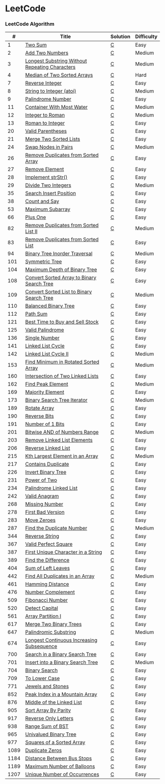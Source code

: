 LeetCode
========

### LeetCode Algorithm


| # | Title | Solution | Difficulty |
|---| ----- | -------- | ---------- |
|1|[Two Sum](https://leetcode.com/problems/two-sum/) | [C](./src/1.c)|Easy|
|2|[Add Two Numbers](https://leetcode.com/problems/add-two-numbers/) | [C](./src/2.c)|Medium|
|3|[Longest Substring Without Repeating Characters](https://leetcode.com/problems/longest-substring-without-repeating-characters/) | [C](./src/3.c)|Medium|
|4|[Median of Two Sorted Arrays](https://leetcode.com/problems/median-of-two-sorted-arrays/) | [C](./src/4.c)|Hard|
|7|[Reverse Integer](https://leetcode.com/problems/reverse-integer/) | [C](./src/7.c)|Easy|
|8|[String to Integer (atoi)](https://leetcode.com/problems/string-to-integer-atoi) | [C](./src/8.c)|Medium|
|9|[Palindrome Number](https://leetcode.com/problems/palindrome-number/) | [C](./src/9.c)|Easy|
|11| [Container With Most Water](https://leetcode.com/problems/container-with-most-water/) | [C](./src/11.c)|Medium|
|12|[Integer to Roman](https://leetcode.com/problems/integer-to-roman) | [C](./src/12.c)|Medium|
|13|[Roman to Integer](https://leetcode.com/problems/roman-to-integer/) | [C](./src/13.c)|Easy|
|20|[Valid Parentheses](https://leetcode.com/problems/valid-parentheses/) | [C](./src/20.c)|Easy|
|21|[Merge Two Sorted Lists](https://leetcode.com/problems/merge-two-sorted-lists/) | [C](./src/21.c)|Easy|
|24|[Swap Nodes in Pairs](https://leetcode.com/problems/swap-nodes-in-pairs/) | [C](./src/24.c)|Medium|
|26|[Remove Duplicates from Sorted Array](https://leetcode.com/problems/remove-duplicates-from-sorted-array/) | [C](./src/26.c)|Easy|
|27|[Remove Element](https://leetcode.com/problems/remove-element/) | [C](./src/27.c)|Easy|
|28|[Implement strStr()](https://leetcode.com/problems/implement-strstr/) | [C](./src/28.c)|Easy|
|29|[Divide Two Integers](https://leetcode.com/problems/divide-two-integers/) | [C](./src/29.c)|Medium|
|35|[Search Insert Position](https://leetcode.com/problems/search-insert-position/) | [C](./src/35.c)|Easy|
|38|[Count and Say](https://leetcode.com/problems/count-and-say/) | [C](./src/38.c)|Easy|
|53|[Maximum Subarray](https://leetcode.com/problems/maximum-subarray/) | [C](./src/53.c)|Easy|
|66|[Plus One](https://leetcode.com/problems/plus-one/) | [C](./src/66.c)|Easy|
|82|[Remove Duplicates from Sorted List II](https://leetcode.com/problems/remove-duplicates-from-sorted-list-ii/) | [C](./src/82.c)|Medium|
|83|[Remove Duplicates from Sorted List](https://leetcode.com/problems/remove-duplicates-from-sorted-list/) | [C](./src/83.c)|Easy|
|94|[Binary Tree Inorder Traversal](https://leetcode.com/problems/binary-tree-inorder-traversal/) | [C](./src/94.c)|Medium|
|101|[Symmetric Tree](https://leetcode.com/problems/symmetric-tree/) | [C](./src/101.c)|Easy|
|104|[Maximum Depth of Binary Tree](https://leetcode.com/problems/maximum-depth-of-binary-tree/) | [C](./src/104.c)|Easy|
|108|[Convert Sorted Array to Binary Search Tree](https://leetcode.com/problems/convert-sorted-array-to-binary-search-tree/) | [C](./src/108.c)|Easy|
|109|[Convert Sorted List to Binary Search Tree](https://leetcode.com/problems/convert-sorted-list-to-binary-search-tree/) | [C](./src/109.c)|Medium|
|110|[Balanced Binary Tree](https://leetcode.com/problems/balanced-binary-tree/) | [C](./src/110.c)|Easy|
|112|[Path Sum](https://leetcode.com/problems/path-sum/) | [C](./src/112.c)|Easy|
|121|[Best Time to Buy and Sell Stock](https://leetcode.com/problems/best-time-to-buy-and-sell-stock/) | [C](./src/121.c)|Easy|
|125|[Valid Palindrome](https://leetcode.com/problems/valid-palindrome/) | [C](./src/125.c)|Easy|
|136|[Single Number](https://leetcode.com/problems/single-number/) | [C](./src/136.c)|Easy|
|141|[Linked List Cycle](https://leetcode.com/problems/linked-list-cycle/) | [C](./src/141.c)|Easy|
|142|[Linked List Cycle II](https://leetcode.com/problems/linked-list-cycle-ii/) | [C](./src/142.c)|Medium|
|153|[Find Minimum in Rotated Sorted Array](https://leetcode.com/problems/find-minimum-in-rotated-sorted-array/) | [C](./src/153.c)|Medium|
|160|[Intersection of Two Linked Lists](https://leetcode.com/problems/intersection-of-two-linked-lists/) | [C](./src/160.c)|Easy|
|162| [Find Peak Element](https://leetcode.com/problems/find-peak-element/)| [C](./src/162.c)| Medium|
|169|[Majority Element](https://leetcode.com/problems/majority-element/) | [C](./src/169.c)|Easy|
|173|[Binary Search Tree Iterator](https://leetcode.com/problems/binary-search-tree-iterator/) | [C](./src/173.c)|Medium|
|189|[Rotate Array](https://leetcode.com/problems/rotate-array) | [C](./src/189.c)|Easy|
|190|[Reverse Bits](https://leetcode.com/problems/reverse-bits/) | [C](./src/190.c)|Easy|
|191|[Number of 1 Bits](https://leetcode.com/problems/number-of-1-bits/) | [C](./src/191.c)|Easy|
|201|[Bitwise AND of Numbers Range](https://leetcode.com/problems/bitwise-and-of-numbers-range/) | [C](./src/201.c)|Medium|
|203|[Remove Linked List Elements](https://leetcode.com/problems/remove-linked-list-elements/) | [C](./src/203.c)|Easy|
|206|[Reverse Linked List](https://leetcode.com/problems/reverse-linked-list/) | [C](./src/206.c)|Easy|
|215|[Kth Largest Element in an Array](https://leetcode.com/problems/kth-largest-element-in-an-array/) | [C](./src/215.c)|Medium|
|217|[Contains Duplicate](https://leetcode.com/problems/contains-duplicate/) | [C](./src/217.c)|Easy|
|226|[Invert Binary Tree](https://leetcode.com/problems/invert-binary-tree/) | [C](./src/226.c)|Easy|
|231|[Power of Two](https://leetcode.com/problems/power-of-two/) | [C](./src/231.c)|Easy|
|234|[Palindrome Linked List](https://leetcode.com/problems/palindrome-linked-list/) | [C](./src/234.c)|Easy|
|242|[Valid Anagram](https://leetcode.com/problems/valid-anagram/) | [C](./src/242.c)|Easy|
|268|[Missing Number](https://leetcode.com/problems/missing-number/) | [C](./src/268.c)|Easy|
|278|[First Bad Version](https://leetcode.com/problems/first-bad-version/) | [C](./src/278.c)|Easy|
|283|[Move Zeroes](https://leetcode.com/problems/move-zeroes/) | [C](./src/283.c)|Easy|
|287|[Find the Duplicate Number](https://leetcode.com/problems/find-the-duplicate-number/) | [C](./src/287.c)|Medium|
|344|[Reverse String](https://leetcode.com/problems/reverse-string/) | [C](./src/344.c)|Easy|
|367|[Valid Perfect Square](https://leetcode.com/problems/valid-perfect-square/) | [C](./src/367.c)|Easy|
|387|[First Unique Character in a String](https://leetcode.com/problems/first-unique-character-in-a-string/) | [C](./src/387.c)|Easy|
|389|[Find the Difference](https://leetcode.com/problems/find-the-difference/) | [C](./src/389.c)|Easy|
|404|[Sum of Left Leaves](https://leetcode.com/problems/sum-of-left-leaves/) | [C](./src/404.c)|Easy|
|442|[Find All Duplicates in an Array](https://leetcode.com/problems/find-all-duplicates-in-an-array/) | [C](./src/442.c)|Medium|
|461|[Hamming Distance](https://leetcode.com/problems/hamming-distance/) | [C](./src/461.c) |Easy|
|476|[Number Complement](https://leetcode.com/problems/number-complement/) | [C](./src/476.c)|Easy|
|509|[Fibonacci Number](https://leetcode.com/problems/fibonacci-number/) | [C](./src/509.c)|Easy|
|520|[Detect Capital](https://leetcode.com/problems/detect-capital/) | [C](./src/520.c)|Easy|
|561|[Array Partition I](https://leetcode.com/problems/array-partition-i/) | [C](./src/561.c)|Easy|
|617|[Merge Two Binary Trees](https://leetcode.com/problems/merge-two-binary-trees/) | [C](./src/617.c)|Easy|
|647|[Palindromic Substring](https://leetcode.com/problems/palindromic-substrings/) | [C](./src/647.c)|Medium|
|674|[Longest Continuous Increasing Subsequence](https://leetcode.com/problems/longest-continuous-increasing-subsequence/) | [C](./src/674.c)|Easy|
|700|[Search in a Binary Search Tree](https://leetcode.com/problems/search-in-a-binary-search-tree/) | [C](./src/700.c)|Easy|
|701|[Insert into a Binary Search Tree](https://leetcode.com/problems/insert-into-a-binary-search-tree/) | [C](./src/701.c)|Medium|
|704|[Binary Search](https://leetcode.com/problems/binary-search/) | [C](./src/704.c)|Easy|
|709|[To Lower Case](https://leetcode.com/problems/to-lower-case/) | [C](./src/709.c)|Easy|
|771|[Jewels and Stones](https://leetcode.com/problems/jewels-and-stones/) | [C](./src/771.c)|Easy|
|852|[Peak Index in a Mountain Array](https://leetcode.com/problems/peak-index-in-a-mountain-array/) | [C](./src/852.c)|Easy|
|876|[Middle of the Linked List](https://leetcode.com/problems/middle-of-the-linked-list/) | [C](./src/876.c)|Easy|
|905|[Sort Array By Parity](https://leetcode.com/problems/sort-array-by-parity/) | [C](./src/905.c)|Easy|
|917|[Reverse Only Letters](https://leetcode.com/problems/reverse-only-letters/) | [C](./src/917.c)|Easy|
|938|[Range Sum of BST](https://leetcode.com/problems/range-sum-of-bst/) | [C](./src/938.c)|Easy|
|965|[Univalued Binary Tree](https://leetcode.com/problems/univalued-binary-tree/) | [C](./src/965.c)|Easy|
|977|[Squares of a Sorted Array](https://leetcode.com/problems/squares-of-a-sorted-array/) | [C](./src/977.c)|Easy|
|1089|[Duplicate Zeros](https://leetcode.com/problems/duplicate-zeros/) | [C](./src/1089.c)|Easy|
|1184|[Distance Between Bus Stops](https://leetcode.com/problems/distance-between-bus-stops/) | [C](./src/1184.c)|Easy|
|1189|[Maximum Number of Balloons](https://leetcode.com/problems/maximum-number-of-balloons/) | [C](./src/1189.c)|Easy|
|1207|[Unique Number of Occurrences](https://leetcode.com/problems/unique-number-of-occurrences/) | [C](./src/1207.c)|Easy|
